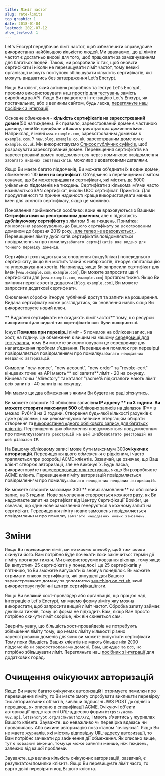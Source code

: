 ```yaml
---
title: Ліміт частот
slug: rate-limits
top_graphic: 1
date: 2018-01-04
lastmod: 2021-07-12
show_lastmod: 1
---
```



Let's Encrypt передбачає ліміт частот, щоб забезпечити справедливе використання найбільшою кількістю людей. Ми вважаємо, що ці ліміти частот є достатньо високі для того, щоб працювати за замовчуванням для багатьох людей. Також, ми розробили їх так, щоб оновити сертифікати і ніколи не перевищувати ліміт частот, тому великі організації можуть поступово збільшувати кількість сертифікатів, які можуть видаватись без затвердження Let's Encrypt.

Якщо Ви клієнт, який активно розробляє та тестує Let's Encrypt, просимо використовувати наш [ простір для тестувань ](/docs/staging-environment)замість виробництва API. Якщо Ви працюєте з інтеграцією Let's Encrypt, як постачальник, або з великим сайтом, будь ласка, [ перегляньте наш посібник з інтеграції](/docs/integration-guide).

Основне обмеження - <a id="certificates-per-registered-domain"></a>**кількість сертифікатів на зареєстрований домен**(50 на тиждень). Як правило, зареєстрований домен є частиною домену, який Ви придбали з Вашого реєстратора доменних імен. Наприклад, в імені `www.example.com`, зареєстрованим доменом є `example.com`. У `new.blog.example.co.uk`, зареєстрваним доменом є `example.co.uk`. Ми використовуємо [Список публічних суфіксів](https://publicsuffix.org), щоб розрахувати зареєстрований домен. Перевищення сертифікатів на зареєстрований домен повідомляється через помилкове повідомлення `забагато виданих серттифікатів`, можливо з додатковими деталями.

Якщо Ви маєте багато піддоменів, Ви можете об'єднати їх в один домен, обмеження 100 <a id="names-per-certificate"></a>**імен на сертифікат**. Об'єднання з перевищеним лімітом означає, що Ви можетевидавати сертифікати, які містять до 5000 унікальних піддоменів на тиждень. Сертифікати з кількома ім'ями часто називаються SAN сертифікат, інколи UCC сертифікат. Примітка: Для продуктивності та причин надійності краще використовувати менше імен для кожного сертифікату, якщо це можливо.

Поновлення приймаються особливо: вони не враховуються з Вашими **Сетрифікатами за реєстрованим доменом**, але є підлягають **дублікуючому сертифікату** з лімітом 5 на тиждень. Примітка: поновлення враховувались до Вашого сертифікату за реєстрованим доменом до березня 2019 року,[, але тепер не враховуються.](https://community.letsencrypt.org/t/rate-limits-fixing-certs-per-name-rate-limit-order-of-operations-gotcha/88189). Перевищення ліміту дублікатів сертифікатів повідомляється повідомленням про помилку`забагато сертифікатів вже видано для точного переліку доменів`.

Сертифікат розглядається як оновлення (чи дублікат) попереднього сертифікату, якщо він містить такий ж набір хостів, ігнорує капіталізацію та упорядкування хостів.  Наприклад, якщо Ви запросили сертифікат для імен [`www.example.com`, `example.com`], Ви можете запросити ще 4 сертифікати для [`www.example.com`, `example.com`] протягом тижня. Якщо Ви змінили перелік хостів додаючи [`blog.example.com`], Ви можете запросити додаткові сертифікати.

Оновлення обробки ігнорує публічний доступ та запити на розширення. Видача сертифікату може розглядатись, як оновлення навіть якщо Ви використовуєте новий ключ.

** Видалені сертифікати не скидають ліміт частот** тому, що ресурси використані для видачі тих сертифікатів вже були використані.

Існує <a id="failed-validations"></a>**Помилка при перевірці** ліміт - 5 помилок на облікови запис, на хост, на годину. Це обмеження є вищим на нашому [середовищі для тестування](/docs/staging-environment), тому Ви можете використовувати це середовище для налагодження проблем з'єднання. Перевищення помилок при перевірці повідомляється повідомленням про помилку`забагато нещодавних невдалих авторизацій`.

Символи "new-nonce", "new-account", "new-order" та "revoke-cert" кінцевих точок на API мають <a
id="overall-requests"></a>** всі запити** ліміт - 20 на секунду. Кінцева точка "/directory" та каталог "/acme"& підкаталоги мають ліміт всіх запитів - 40 запитів на секунду.

Ми маємо ще два обмеження з якими Ви будете не раді зіткнутись.

Ви можете створити 10 облікових записів<a id="accounts-per-ip-address"></a>**на IP адресу ** на 3 години. Ви можете створити максимум 500** облікових записів на діапазон IP** в межах IPv6/48 на 3 години. Створення будь-якої кількості рахунків є дуже рідкісним, і ми рекомендуємо великим інтергаціям обирати створення та [використання одного облікового запису для багатьох клієнтів](/docs/integration-guide). Перевищення цих обмеження повідомляється повідомленням про помилку`забагато реєстрацій на цей IP`або`забагато реєстрацій на цей діапазон IP`.

На Вашому обліковому записі може бути максимум 300<a id="pending-authorizations"></a>**очікуючих авторизацій**. Перевищення цього обмеження є рідкісним, і часто трапляється при розробці ACME клієнтів. Зазвичай, це означає, що Ваш клієнт створює авторизації, але не виконує їх. Будь ласка, використовуйте наше[середовище для тестувань](/docs/staging-environment), якщо Ви розробляєте ACME клієнта. Перевищення ліміту авторизацій повідомляється повідомленням про помилку`забагато нещодавних невдалих авторизацій`.

Ви можете створити максимум 300 <a
id="new-orders"></a>** нових замовлень** на обліковий запис, на 3 години. Нове замолвення створюється кожного разу, як Ви надсилаєте запит на сертифікат від Центру Сертифікації Boulder, це означає, що одне нове замовлення генерується в кожному запиті на сертифікат. Перевищення ліміту нових замовлень повідомляється повідомленням про помилку `забагато нещодавних нових замовлень`.

# <a id="overrides"></a>Зміни

Якщо Ви перевищили ліміт, ми не маємо способу, щоб тимчасово скинути його. Вам потрібно буде почекати поки закінчиться термін дії ліміту протягом тижня. Ми використовуємо ковзання віконця, тому якщо Ви випустили 25 сертифікатів у понеділок і ще 25 сертифікатів у п'ятницю, то Ви зможете випускати їх знову в понеділок. Ви можете отримати список сертифікатів, які випущені для Вашого зареєстрованого домену за допомогою [searching on crt.sh](https://crt.sh), який використовує публічні [центри сертифікації](https://www.certificate-transparency.org)логи.

Якщо Ви великий хост-провайдер або організація, що працює над інтеграцією Let's Encrypt, ми маємо форму ліміту [](https://goo.gl/forms/plqRgFVnZbdGhE9n1) яку можна використати, щоб запросити вищий ліміт частот. Обробка запиту займає декілька тижнів, тому ця форма не підходить Вам, якщо Вам просто потрібно скинути ліміт скоріше, ніж він скинеться сам.

Зверніть увагу, що більшість хост-провайдерів не потребують збільшення ліміту тому, що немає ліміту кількості різних зареєстрованих доменів для яких ви можете випустити сертифікати. Тому поки більшість Ваших клієнтів не мають більше ніж 2000 піддоменів на зареєстрованому домені, Вам, швидше за все, не потрібно збільшувати ліміт. Перегляньте наш [посібник з інтеграції](/docs/integration-guide) для додаткових порад.

# <a id="clearing-pending"></a>Очищення очікуючих авторизацій

Якщо Ви маєте багато очікуючих авторизацій і отримуєте помилки про перевищення ліміту, то Ви маєте змогу спробувати викликати перевірку тих авторизованих об'єктів, вивівши підписані JWS POST до однієї з перешкод, як описано в [специфікації ACME](https://tools.ietf.org/html/rfc8555#section-7.5.1). Очікуючі об'єкти авторизації представлені URL-адресою форми `https://acme-v02.api.letsencrypt.org/acme/authz/XYZ`, і мають з'явитись у журналах Вашого клієнта. Зауважте. що неважливо чи перевірка вдалась чи провалилась. Або викине авторизацію поза станом "очікуюча". Якщо Ви не маєте журналів, які містять відповідну URL-адресу авторизації, то Вам потрібно зачекати до закінчення дії обмеження. Як описано вище, тут є ковзаючі віконця, тому це може зайняти менше, ніж тиждень, залежно від вашої проблеми.

Зауважте, що велика кількість очікуючих авторизацій, зазвичай, є результатом помилки клієнта. Якщо Ви перевищуєте ліміт часто, то варто двічі перевіряти код Вашого клієнта.

